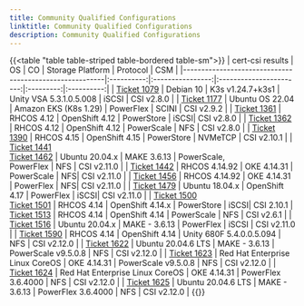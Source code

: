 ```yaml
---
title: Community Qualified Configurations
linktitle: Community Qualified Configurations
description: Community Qualified Configurations
---
```


{{<table "table table-striped table-bordered table-sm">}}
| cert-csi results                                       | OS         | CO               | Storage Platform        | Protocol  | CSM        |
|--------------------------------------------------------|:----------:|:----------------:|:-----------------------:|:---------:|:----------:|
| [Ticket 1079](https://github.com/dell/csm/issues/1079) | Debian 10  | K3s v1.24.7+k3s1 | Unity VSA 5.3.1.0.5.008 | iSCSI     | CSI v2.8.0 |
| [Ticket 1177](https://github.com/dell/csm/issues/1177) | Ubuntu OS 22.04 | Amazon EKS (K8s 1.29) | PowerFlex | SCINI  | CSI v2.9.2 |
| [Ticket 1361](https://github.com/dell/csm/issues/1361) | RHCOS 4.12 | OpenShift 4.12 | PowerStore | iSCSI| CSI v2.8.0 |
| [Ticket 1362](https://github.com/dell/csm/issues/1362) | RHCOS 4.12 | OpenShift 4.12 | PowerScale | NFS  | CSI v2.8.0 |
| [Ticket 1390](https://github.com/dell/csm/issues/1390) | RHCOS 4.15 | OpenShift 4.15 | PowerStore | NVMeTCP  | CSI v2.10.1 |
| [Ticket 1441](https://github.com/dell/csm/issues/1441) <br>[Ticket 1462](https://github.com/dell/csm/issues/1462) | Ubuntu 20.04.x | MAKE 3.6.13 | PowerScale, <br>PowerFlex | NFS  | CSI v2.11.0 |
| [Ticket 1442](https://github.com/dell/csm/issues/1442) | RHCOS 4.14.92 | OKE 4.14.31 | PowerScale | NFS| CSI v2.11.0 |
| [Ticket 1456](https://github.com/dell/csm/issues/1456) | RHCOS 4.14.92 | OKE 4.14.31 | PowerFlex | NFS| CSI v2.11.0 |
| [Ticket 1479](https://github.com/dell/csm/issues/1479) | Ubuntu 18.04.x | OpenShift 4.17 | PowerFlex | iSCSI| CSI v2.11.0 |
| [Ticket 1500](https://github.com/dell/csm/issues/1500) <br> [Ticket 1501](https://github.com/dell/csm/issues/1501) |  RHCOS 4.14 | OpenShift 4.14.x | PowerStore | iSCSI| CSI 2.10.1 |
 [Ticket 1513](https://github.com/dell/csm/issues/1513) | RHCOS 4.14 | OpenShift 4.14 | PowerScale | NFS | CSI v2.6.1 |
| [Ticket 1516](https://github.com/dell/csm/issues/1516) | Ubuntu 20.04.x | MAKE - 3.6.13 | PowerFlex | iSCSI | CSI v2.11.0 |
| [Ticket 1590](https://github.com/dell/csm/issues/1590) | RHCOS 4.14 | OpenShift 4.14 | Unity 680F 5.4.0.0.5.094 | NFS | CSI v2.12.0 |
| [Ticket 1622](https://github.com/dell/csm/issues/1622) | Ubuntu 20.04.6 LTS | MAKE - 3.6.13 | PowerScale v9.5.0.8 | NFS | CSI v2.12.0 |
| [Ticket 1623](https://github.com/dell/csm/issues/1623) | Red Hat Enterprise Linux CoreOS | OKE 4.14.31 | PowerScale v9.5.0.8 | NFS | CSI v2.12.0 |
| [Ticket 1624](https://github.com/dell/csm/issues/1624) | Red Hat Enterprise Linux CoreOS | OKE 4.14.31 | PowerFlex 3.6.4000 | NFS | CSI v2.12.0 |
| [Ticket 1625](https://github.com/dell/csm/issues/1625) | Ubuntu 20.04.6 LTS | MAKE - 3.6.13 | PowerFlex 3.6.4000 | NFS | CSI v2.12.0 |
{{</table>}}
